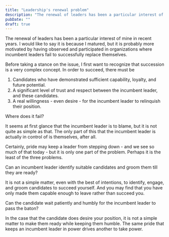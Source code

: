 ```yaml
---
title: "Leadership's renewal problem"
description: "The renewal of leaders has been a particular interest of mine in recent years."
pubDate: ""
draft: true
---
```


The renewal of leaders has been a particular interest of mine in recent years. I would like to say it is because I matured, but it is probably more motivated by having observed and participated in organizations where incumbent leaders fail to successfully replace themselves.

Before taking a stance on the issue, I first want to recognize that succession is a very complex concept. In order to succeed, there must be

 1. Candidates who have demonstrated sufficient capability, loyalty, and future potential.
 2. A significant level of trust and respect between the incumbent leader, and these candidates.
 3. A real willingness - even desire - for the incumbent leader to relinquish their position.

Where does it fail?

It seems at first glance that the incumbent leader is to blame, but it is not quite as simple as that. The only part of this that the incumbent leader is actually in control of is themselves, after all.

Certainly, pride may keep a leader from stepping down - and we see so much of that today - but it is only one part of the problem. Perhaps it is the least of the three problems.

Can an incumbent leader identify suitable candidates and groom them till they are ready?

It is not a simple matter, even with the best of intentions, to identify, engage, and groom candidates to succeed yourself. And you may find that you have only made them capable enough to leave rather than succeed you.

Can the candidate wait patiently and humbly for the incumbent leader to pass the baton?

In the case that the candidate does desire your position, it is not a simple matter to make them ready while keeping them humble. The same pride that keeps an incumbent leader in power drives another to take power.
